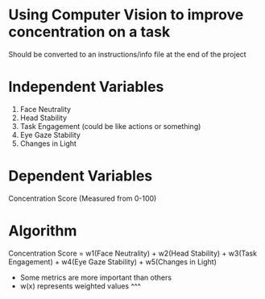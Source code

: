 # Using Computer Vision to improve concentration on a task 

Should be converted to an instructions/info file at the end of the project 

# Independent Variables
1. Face Neutrality 
2. Head Stability
3. Task Engagement (could be like actions or something)
4. Eye Gaze Stability 
5. Changes in Light 

# Dependent Variables 

Concentration Score (Measured from 0-100)

# Algorithm

Concentration Score = w1(Face Neutrality) + w2(Head Stability) + w3(Task Engagement) + w4(Eye Gaze Stability) + w5(Changes in Light) 

- Some metrics are more important than others 
- w(x) represents weighted values ^^^







